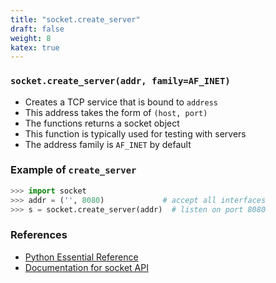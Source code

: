 ```yaml
---
title: "socket.create_server"
draft: false
weight: 8
katex: true
---
```


### `socket.create_server(addr, family=AF_INET)`
- Creates a TCP service that is bound to `address`
- This address takes the form of `(host, port)`
- The functions returns a socket object
- This function is typically used for testing with servers
- The address family is `AF_INET` by default

### Example of `create_server`

```python
>>> import socket
>>> addr = ('', 8080)             # accept all interfaces
>>> s = socket.create_server(addr)  # listen on port 8080
```

### References
- [Python Essential Reference](http://index-of.co.uk/Python/Python%20Essential%20Reference,%20Fourth%20Edition.pdf)
- [Documentation for socket API](https://docs.python.org/3/library/socket.html)
